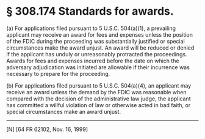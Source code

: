 # § 308.174   Standards for awards.

(a) For applications filed pursuant to 5 U.S.C. 504(a)(1), a prevailing applicant may receive an award for fees and expenses unless the position of the FDIC during the proceeding was substantially justified or special circumstances make the award unjust. An award will be reduced or denied if the applicant has unduly or unreasonably protracted the proceedings. Awards for fees and expenses incurred before the date on which the adversary adjudication was initiated are allowable if their incurrence was necessary to prepare for the proceeding.


(b) For applications filed pursuant to 5 U.S.C. 504(a)(4), an applicant may receive an award unless the demand by the FDIC was reasonable when compared with the decision of the administrative law judge, the applicant has committed a willful violation of law or otherwise acted in bad faith, or special circumstances make an award unjust.



---

[N] [64 FR 62102, Nov. 16, 1999]




